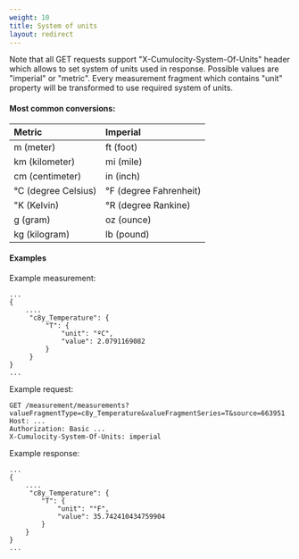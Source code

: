 ```yaml
---
weight: 10
title: System of units
layout: redirect
---
```


Note that all GET requests support "X-Cumulocity-System-Of-Units" header which allows to set system of units used in response.
Possible values are "imperial" or "metric".
Every measurement fragment which contains "unit" property will be transformed to use required system of units.

#### Most common conversions:

|Metric|Imperial|
|:-------|:-----|
|m (meter)|ft (foot)|
|km (kilometer)|mi (mile)|
|cm (centimeter)|in (inch)|
|°C (degree Celsius)|°F (degree Fahrenheit)|
|"K (Kelvin)|°R (degree Rankine)|
|g (gram)|oz (ounce)|
|kg (kilogram)|lb (pound)|


#### Examples

Example measurement:

    ...
    {
        ....
         "c8y_Temperature": {
             "T": {
                 "unit": "ºC",
                 "value": 2.0791169082
             }
         }
    }
    ...

Example request:

    GET /measurement/measurements?valueFragmentType=c8y_Temperature&valueFragmentSeries=T&source=663951
    Host: ...
    Authorization: Basic ...
    X-Cumulocity-System-Of-Units: imperial
    
Example response:

    ...
    {
        ....
         "c8y_Temperature": {
            "T": {
                "unit": "°F",
                "value": 35.742410434759904
            }
        }
    }
    ...
